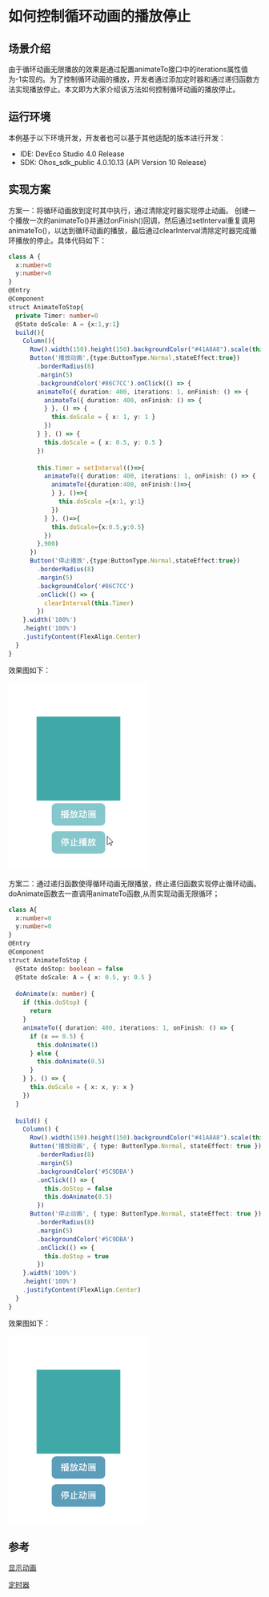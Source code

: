 # 如何控制循环动画的播放停止
## 场景介绍
由于循环动画无限播放的效果是通过配置animateTo接口中的iterations属性值为-1实现的。为了控制循环动画的播放，开发者通过添加定时器和通过递归函数方法实现播放停止。本文即为大家介绍该方法如何控制循环动画的播放停止。

## 运行环境
本例基于以下环境开发，开发者也可以基于其他适配的版本进行开发：
- IDE: DevEco Studio 4.0 Release
- SDK: Ohos_sdk_public 4.0.10.13 (API Version 10 Release)
## 实现方案
方案一：将循环动画放到定时其中执行，通过清除定时器实现停止动画。 
创建一个播放一次的animateTo()并通过onFinish()回调，然后通过setInterval重复调用animateTo()，以达到循环动画的播放，最后通过clearInterval清除定时器完成循环播放的停止。具体代码如下：
```ts
class A {
  x:number=0
  y:number=0
}
@Entry
@Component
struct AnimateToStop{
  private Timer: number=0
  @State doScale: A = {x:1,y:1}
  build(){
    Column(){
      Row().width(150).height(150).backgroundColor("#41A8A8").scale(this.doScale)
      Button('播放动画',{type:ButtonType.Normal,stateEffect:true})
        .borderRadius(8)
        .margin(5)
        .backgroundColor('#86C7CC').onClick(() => {
        animateTo({ duration: 400, iterations: 1, onFinish: () => {
          animateTo({ duration: 400, onFinish: () => {
          } }, () => {
            this.doScale = { x: 1, y: 1 }
          })
        } }, () => {
          this.doScale = { x: 0.5, y: 0.5 }
        })

        this.Timer = setInterval(()=>{
          animateTo({ duration: 400, iterations: 1, onFinish: () => {
            animateTo({duration:400, onFinish:()=>{
            } }, ()=>{
              this.doScale ={x:1, y:1}
            })
          } }, ()=>{
            this.doScale={x:0.5,y:0.5}
          })
        },900)
      })
      Button('停止播放',{type:ButtonType.Normal,stateEffect:true})
        .borderRadius(8)
        .margin(5)
        .backgroundColor('#86C7CC')
        .onClick(() => {
          clearInterval(this.Timer)
        })
    }.width('100%')
    .height('100%')
    .justifyContent(FlexAlign.Center)
  }
}
```
效果图如下： 

![](figures/play-stop1.gif)

方案二：通过递归函数使得循环动画无限播放，终止递归函数实现停止循环动画。
doAnimate函数去一直调用animateTo函数,从而实现动画无限循环；
```ts
class A{
  x:number=0
  y:number=0
}
@Entry
@Component
struct AnimateToStop {
  @State doStop: boolean = false
  @State doScale: A = { x: 0.5, y: 0.5 }

  doAnimate(x: number) {
    if (this.doStop) {
      return
    }
    animateTo({ duration: 400, iterations: 1, onFinish: () => {
      if (x == 0.5) {
        this.doAnimate(1)
      } else {
        this.doAnimate(0.5)
      }
    } }, () => {
      this.doScale = { x: x, y: x }
    })
  }

  build() {
    Column() {
      Row().width(150).height(150).backgroundColor("#41A8A8").scale(this.doScale)
      Button('播放动画', { type: ButtonType.Normal, stateEffect: true })
        .borderRadius(8)
        .margin(5)
        .backgroundColor('#5C9DBA')
        .onClick(() => {
          this.doStop = false
          this.doAnimate(0.5)
        })
      Button('停止动画', { type: ButtonType.Normal, stateEffect: true })
        .borderRadius(8)
        .margin(5)
        .backgroundColor('#5C9DBA')
        .onClick(() => {
          this.doStop = true
        })
    }.width('100%')
    .height('100%')
    .justifyContent(FlexAlign.Center)
  }
}
```

效果图如下：

![](figures/play-stop2.gif)

## 参考
[显示动画](../application-dev/reference/apis-arkui/arkui-ts/ts-explicit-animation.md)

[定时器](../application-dev/reference/common/js-apis-timer.md)


